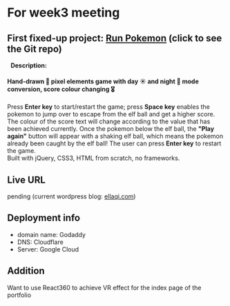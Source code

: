 For week3 meeting
=================
First fixed-up project: [Run Pokemon](https://github.com/Ellaqi-tech/pokemon_game) (click to see the Git repo) <br/>
----------------------------
&nbsp; **Description:** <br/>
####  Hand-drawn 🎨 pixel elements game with day ☀️ and night 🌙 mode conversion, score colour changing 🎖️ <br/>
Press **Enter key** to start/restart the game; press **Space key** enables the pokemon to jump over to escape from the elf ball and get a higher score. The colour of the score text will change according to the value that has been achieved currently. Once the pokemon below the elf ball, the **"Play again"** button will appear with a shaking elf ball, which means the pokemon already been caught by the elf ball! The user can press **Enter key** to restart the game.<br/>
Built with jQuery, CSS3, HTML from scratch, no frameworks.

Live URL 
--------
pending (current wordpress blog: [ellaqi.com](https://ellaqi.com/))

Deployment info
----------------
* domain name: Godaddy
* DNS: Cloudflare
* Server: Google Cloud

Addition
---------
Want to use React360 to achieve VR effect for the index page of the portfolio
